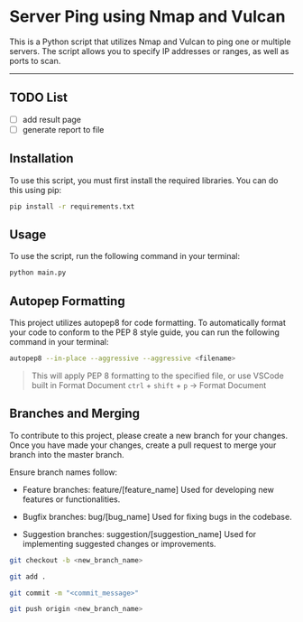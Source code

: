 # Server Ping using Nmap and Vulcan

This is a Python script that utilizes Nmap and Vulcan to ping one or multiple servers. The script allows you to specify IP addresses or ranges, as well as ports to scan.

---

## TODO List

- [ ] add result page
- [ ] generate report to file

## Installation
To use this script, you must first install the required libraries. You can do this using pip:

```bash
pip install -r requirements.txt
```

## Usage
To use the script, run the following command in your terminal:

```bash
python main.py
```

## Autopep Formatting
This project utilizes autopep8 for code formatting. To automatically format your code to conform to the PEP 8 style guide, you can run the following command in your terminal:

```bash
autopep8 --in-place --aggressive --aggressive <filename>
```
> This will apply PEP 8 formatting to the specified file,
> or use VSCode built in Format Document `ctrl` + `shift` + `p` -> Format Document


## Branches and Merging
To contribute to this project, please create a new branch for your changes. Once you have made your changes, create a pull request to merge your branch into the master branch.

Ensure branch names follow:
-  Feature branches: feature/[feature_name]
Used for developing new features or functionalities.

- Bugfix branches: bug/[bug_name]
Used for fixing bugs in the codebase.

- Suggestion branches: suggestion/[suggestion_name]
Used for implementing suggested changes or improvements.

```bash
git checkout -b <new_branch_name>
```

```bash
git add .
```

```bash
git commit -m "<commit_message>"
```

```bash
git push origin <new_branch_name>
```